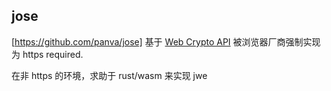 ## jose

[https://github.com/panva/jose] 基于 [Web Crypto API](https://developer.mozilla.org/en-US/docs/Web/API/Web_Crypto_API)
被浏览器厂商强制实现为 https required.

在非 https 的环境，求助于 rust/wasm 来实现 jwe
